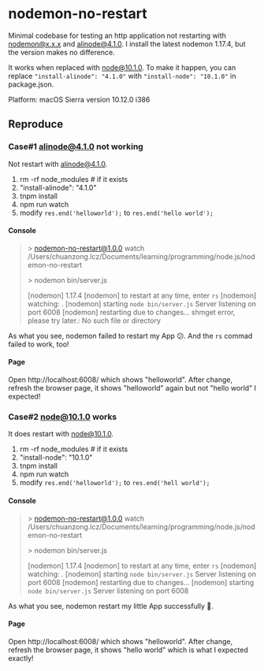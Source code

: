 # nodemon-no-restart
Minimal codebase for testing an http application not restarting with nodemon@x.x.x and alinode@4.1.0. I install the latest nodemon 1.17.4, but the version makes no difference.

It works when replaced with node@10.1.0. To make it happen, you can replace `"install-alinode": "4.1.0"` with `"install-node": "10.1.0"` in package.json.

Platform: macOS Sierra version 10.12.0 i386

## Reproduce

### Case#1 alinode@4.1.0 not working

Not restart with alinode@4.1.0.

1. rm -rf node_modules # if it exists
2. "install-alinode": "4.1.0"
3. tnpm install
3. npm run watch
4. modify `res.end('helloworld');` to `res.end('hello world');`

#### Console

> \> nodemon-no-restart@1.0.0 watch /Users/chuanzong.lcz/Documents/learning/programming/node.js/nodemon-no-restart
>
> \> nodemon bin/server.js
>
> [nodemon] 1.17.4
> [nodemon] to restart at any time, enter `rs`
> [nodemon] watching: *.*
> [nodemon] starting `node bin/server.js`
> Server listening on port 6008
> [nodemon] restarting due to changes...
> shmget error, please try later.: No such file or directory

As what you see, nodemon failed to restart my App 😕. And the `rs` commad failed to work, too!

#### Page

Open http://localhost:6008/ which shows "helloworld". After change, refresh the browser page, it shows "helloworld" again but not "hello world" I expected!

### Case#2 node@10.1.0 works

It does restart with node@10.1.0.

1. rm -rf node_modules # if it exists
2. "install-node": "10.1.0"
3. tnpm install
4. npm run watch
5. modify `res.end('helloworld');` to `res.end('hell world');`

#### Console

> \> nodemon-no-restart@1.0.0 watch /Users/chuanzong.lcz/Documents/learning/programming/node.js/nodemon-no-restart
>
> \> nodemon bin/server.js
>
> [nodemon] 1.17.4
> [nodemon] to restart at any time, enter `rs`
> [nodemon] watching: *.*
> [nodemon] starting `node bin/server.js`
> Server listening on port 6008
> [nodemon] restarting due to changes...
> [nodemon] starting `node bin/server.js`
> Server listening on port 6008

As what you see, nodemon restart my little App successfully 🎉.

#### Page

Open http://localhost:6008/ which shows "helloworld". After change, refresh the browser page, it shows "hello world" which is what I expected exactly!
